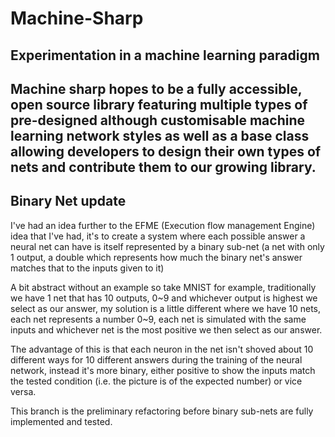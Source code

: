 # Machine-Sharp
## Experimentation in a machine learning paradigm

</hr>

## Machine sharp hopes to be a fully accessible, open source library featuring multiple types of pre-designed although customisable machine learning network styles as well as a base class allowing developers to design their own types of nets and contribute them to our growing library.

</hr> 

## Binary Net update

I've had an idea further to the EFME (Execution flow management Engine) idea that I've had, it's to create a system where each possible answer a neural net can have is itself represented by a binary sub-net (a net with only 1 output, a double which represents how much the binary net's answer matches that to the inputs given to it)

A bit abstract without an example so take MNIST for example, traditionally we have 1 net that has 10 outputs, 0~9 and whichever output is highest we select as our answer, my solution is a little different where we have 10 nets, each net represents a number 0~9, each net is simulated with the same inputs and whichever net is the most positive we then select as our answer.

The advantage of this is that each neuron in the net isn't shoved about 10 different ways for 10 different answers during the training of the neural network, instead it's more binary, either positive to show the inputs match the tested condition (i.e. the picture is of the expected number) or vice versa.

This branch is the preliminary refactoring before binary sub-nets are fully implemented and tested. 
